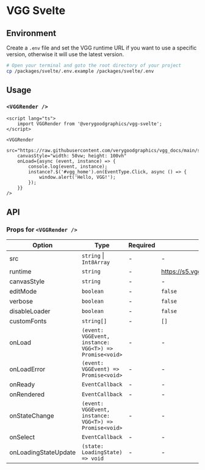 # VGG Svelte

## Environment

Create a `.env` file and set the VGG runtime URL if you want to use a specific version, otherwise it will use the latest version.

```bash
# Open your terminal and goto the root directory of your project
cp /packages/svelte/.env.example /packages/svelte/.env
```

## Usage

### `<VGGRender />`

```svelte
<script lang="ts">
	import VGGRender from '@verygoodgraphics/vgg-svelte';
</script>

<VGGRender
	src="https://raw.githubusercontent.com/verygoodgraphics/vgg_docs/main/static/example/docs__example__vgg_homepage_v1.daruma"
	canvasStyle="width: 50vw; height: 100vh"
	onLoad={async (event, instance) => {
		console.log(event, instance);
		instance?.$('#vgg_home').on(EventType.Click, async () => {
			window.alert('Hello, VGG!');
		});
	}}
/>
```

## API

### Props for `<VGGRender />`

| Option               | Type                                                   | Required | Default                            |
| -------------------- | ------------------------------------------------------ | -------- | ---------------------------------- |
| src                  | `string` \| `Int8Array`                                | -        | -                                  |
| runtime              | `string`                                               | -        | https://s5.vgg.cool/runtime/latest |
| canvasStyle          | `string`                                               | -        | -                                  |
| editMode             | `boolean`                                              | -        | `false`                            |
| verbose              | `boolean`                                              | -        | `false`                            |
| disableLoader        | `boolean`                                              | -        | `false`                            |
| customFonts          | `string[]`                                             | -        | `[]`                               |
| onLoad               | `(event: VGGEvent, instance: VGG<T>) => Promise<void>` | -        | -                                  |
| onLoadError          | `(event: VGGEvent) => Promise<void>`                   | -        | -                                  |
| onReady              | `EventCallback`                                        | -        | -                                  |
| onRendered           | `EventCallback`                                        | -        | -                                  |
| onStateChange        | `(event: VGGEvent, instance: VGG<T>) => Promise<void>` | -        | -                                  |
| onSelect             | `EventCallback`                                        | -        | -                                  |
| onLoadingStateUpdate | `(state: LoadingState) => void`                        | -        | -                                  |

